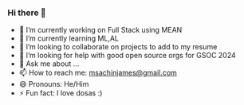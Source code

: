 ### Hi there 👋

<!--
**1nsaan/1nsaan** is a ✨ _special_ ✨ repository because its `README.md` (this file) appears on your GitHub profile.

Here are some ideas to get you started:
-->
- 🔭 I’m currently working on Full Stack using MEAN
- 🌱 I’m currently learning ML,AL
- 👯 I’m looking to collaborate on projects to add to my resume 
- 🤔 I’m looking for help with good open source orgs for GSOC 2024
- 💬 Ask me about ...
- 📫 How to reach me: msachinjames@gmail.com
- 😄 Pronouns: He/Him
- ⚡ Fun fact: I love dosas :)

